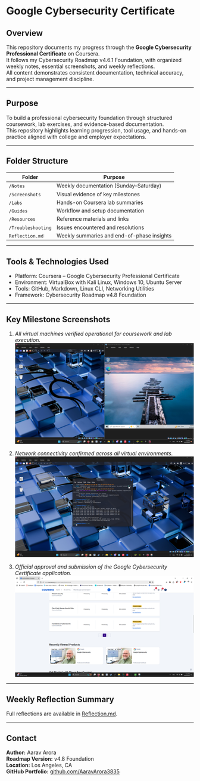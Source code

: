 # Google Cybersecurity Certificate

## Overview
This repository documents my progress through the **Google Cybersecurity Professional Certificate** on Coursera.  
It follows my Cybersecurity Roadmap v4.6.1 Foundation, with organized weekly notes, essential screenshots, and weekly reflections.  
All content demonstrates consistent documentation, technical accuracy, and project management discipline.

---

## Purpose
To build a professional cybersecurity foundation through structured coursework, lab exercises, and evidence-based documentation.  
This repository highlights learning progression, tool usage, and hands-on practice aligned with college and employer expectations.

---

## Folder Structure
| Folder | Purpose |
|--------|----------|
| `/Notes` | Weekly documentation (Sunday–Saturday) |
| `/Screenshots` | Visual evidence of key milestones |
| `/Labs` | Hands-on Coursera lab summaries |
| `/Guides` | Workflow and setup documentation |
| `/Resources` | Reference materials and links |
| `/Troubleshooting` | Issues encountered and resolutions |
| `Reflection.md` | Weekly summaries and end-of-phase insights |

---

## Tools & Technologies Used
- Platform: Coursera – Google Cybersecurity Professional Certificate  
- Environment: VirtualBox with Kali Linux, Windows 10, Ubuntu Server  
- Tools: GitHub, Markdown, Linux CLI, Networking Utilities  
- Framework: Cybersecurity Roadmap v4.8 Foundation  

---

## Key Milestone Screenshots
1. *All virtual machines verified operational for coursework and lab execution.*  
![VMs Successfully Booted](/Screenshots/2025-10-12_VMs_Succesfully_Booted.png)  

2. *Network connectivity confirmed across all virtual environments.*  
![Ping Test Readiness Check](/Screenshots/2025-10-12_Ping_Test_Readiness_Check.png)  

3. *Official approval and submission of the Google Cybersecurity Certificate application.*  
![Coursera Financial Aid Confirmation](/Screenshots/2025-10-13_Coursera_Financial_Aid_Application_3.png)  

---

## Weekly Reflection Summary
Full reflections are available in [Reflection.md](./Reflection.md).  

---

## Contact
**Author:** Aarav Arora  
**Roadmap Version:** v4.8 Foundation  
**Location:** Los Angeles, CA  
**GitHub Portfolio:** [github.com/AaravArora3835](https://github.com/AaravArora3835)
